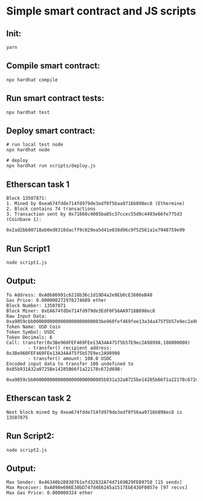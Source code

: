 # Simple smart contract and JS scripts

## Init:
```shell
yarn
```

## Compile smart contract:
```shell
npx hardhat compile
```

## Run smart contract tests:
```shell
npx hardhat test
```

## Deploy smart contract:
```shell
# run local test node
npx hardhat node

# deploy
npx hardhat run scripts/deploy.js
```

## Etherscan task 1
```
Block 13507871:
1. Mined by 0xea674fdde714fd979de3edf0f56aa9716b898ec8 (Ethermine)
2. Block contains 74 transactions
3. Transaction sent by 0x71660c4005ba85c37ccec55d0c4493e66fe775d3 (Coinbase 1):
        0x2ad2bb00718ab0ed8310dacff9c029ea5d41e038d96c9f52561a1e7948759e99 
```

## Run Script1
```shell
node script1.js
```
## Output:
```
To Address: 0xA0b86991c6218b36c1d19D4a2e9Eb0cE3606eB48
Gas Price: 0.000000272978274689 ether
Block Number: 13507871
Block Miner: 0xEA674fdDe714fd979de3EdF0F56AA9716B898ec8
Raw Input Data: 0xa9059cbb0000000000000000000000003be960fef469fee13a34a475f5b57e9ec2a9899800000000000000000000000000000000000000000000000000000000066ff300
Token Name: USD Coin
Token Symbol: USDC
Token Decimals: 6
Call: transfer(0x3Be960FEF469FEe13A34A475f5b57E9ec2A98998,108000000)
        - transfer() recipient address: 0x3Be960FEF469FEe13A34A475f5b57E9ec2A98998
        - transfer() amount: 108.0 USDC
Encoded input data to transfer 100 undefined to 0x85b931A32a0725Be14285B66f1a22178c672d69B:
        0xa9059cbb00000000000000000000000085b931a32a0725be14285b66f1a22178c672d69b0000000000000000000000000000000000000000000000056bc75e2d63100000
```

## Etherscan task 2
```
Next block mined by 0xea674fdde714fd979de3edf0f56aa9716b898ec8 is 13507875
```

## Run Script2:
```shell
node script2.js
```
## Output:
```
Max Sender: 0x46340b20830761efd32832A74d7169B29FEB9758 [15 sends]
Max Receiver: 0xA090e606E30bD747d4E6245a1517EbE430F0057e [97 recvs]
Max Gas Price: 0.000000324 ether
```

